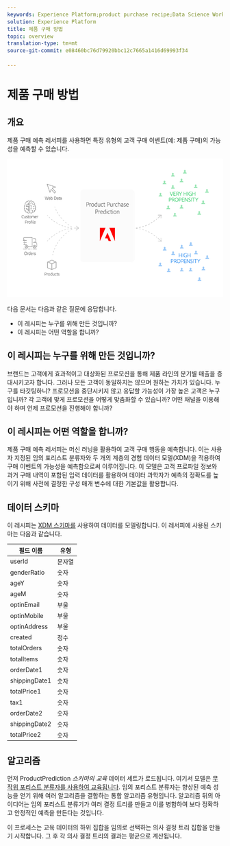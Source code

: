```yaml
---
keywords: Experience Platform;product purchase recipe;Data Science Workspace;popular topics
solution: Experience Platform
title: 제품 구매 방법
topic: overview
translation-type: tm+mt
source-git-commit: e08460bc76d79920bbc12c7665a1416d69993f34

---
```



# 제품 구매 방법

## 개요

제품 구매 예측 레서피를 사용하면 특정 유형의 고객 구매 이벤트(예: 제품 구매)의 가능성을 예측할 수 있습니다.

![](../images/pre-built-recipes/ppp_bigpicture.png)

다음 문서는 다음과 같은 질문에 응답합니다.
* 이 레시피는 누구를 위해 만든 것입니까?
* 이 레시피는 어떤 역할을 합니까?

## 이 레시피는 누구를 위해 만든 것입니까?

브랜드는 고객에게 효과적이고 대상화된 프로모션을 통해 제품 라인의 분기별 매출을 증대시키고자 합니다. 그러나 모든 고객이 동일하지는 않으며 원하는 가치가 있습니다. 누구를 타깃팅하니? 프로모션을 중단시키지 않고 응답할 가능성이 가장 높은 고객은 누구입니까? 각 고객에 맞게 프로모션을 어떻게 맞춤화할 수 있습니까? 어떤 채널을 이용해야 하며 언제 프로모션을 진행해야 합니까?

## 이 레시피는 어떤 역할을 합니까?

제품 구매 예측 레서피는 머신 러닝을 활용하여 고객 구매 행동을 예측합니다. 이는 사용자 지정된 임의 포리스트 분류자와 두 개의 계층의 경험 데이터 모델(XDM)을 적용하여 구매 이벤트의 가능성을 예측함으로써 이루어집니다. 이 모델은 고객 프로파일 정보와 과거 구매 내역이 포함된 입력 데이터를 활용하며 데이터 과학자가 예측의 정확도를 높이기 위해 사전에 결정한 구성 매개 변수에 대한 기본값을 활용합니다.

## 데이터 스키마

이 레시피는 [XDM 스키마를](../../xdm/home.md) 사용하여 데이터를 모델링합니다. 이 레서피에 사용된 스키마는 다음과 같습니다.

| 필드 이름 | 유형 |
--- | ---
| userId | 문자열 |
| genderRatio | 숫자 |
| ageY | 숫자 |
| ageM | 숫자 |
| optinEmail | 부울 |
| optinMobile | 부울 |
| optinAddress | 부울 |
| created | 정수 |
| totalOrders | 숫자 |
| totalItems | 숫자 |
| orderDate1 | 숫자 |
| shippingDate1 | 숫자 |
| totalPrice1 | 숫자 |
| tax1 | 숫자 |
| orderDate2 | 숫자 |
| shippingDate2 | 숫자 |
| totalPrice2 | 숫자 |


## 알고리즘

먼저 ProductPrediction *스키마의 교육* 데이터 세트가 로드됩니다. 여기서 모델은 [무작위 포리스트 분류자를 사용하여 교육됩니다](https://scikit-learn.org/stable/modules/generated/sklearn.ensemble.RandomForestClassifier.html). 임의 포리스트 분류자는 향상된 예측 성능을 얻기 위해 여러 알고리즘을 결합하는 통합 알고리즘 유형입니다. 알고리즘 뒤의 아이디어는 임의 포리스트 분류기가 여러 결정 트리를 만들고 이를 병합하여 보다 정확하고 안정적인 예측을 만든다는 것입니다.

이 프로세스는 교육 데이터의 하위 집합을 임의로 선택하는 의사 결정 트리 집합을 만들기 시작합니다. 그 후 각 의사 결정 트리의 결과는 평균으로 계산됩니다.